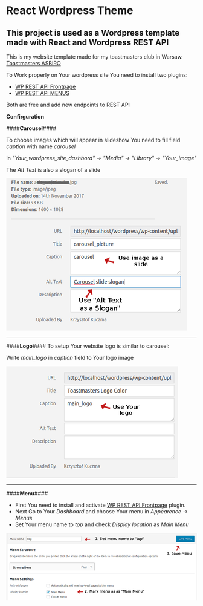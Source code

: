 React Wordpress Theme
===

This project is used as a Wordpress template made with React and Wordpress REST API
---

This is my website template made for my toastmasters club in Warsaw.
[Toastmasters ASBIRO](http://toastmasters.asbiro.pl/)

To Work properly on Your wordpress site You need to install two plugins:
* [WP REST API Frontpage](https://wordpress.org/plugins/wp-rest-api-frontpage/)
* [WP REST API MENUS](https://wordpress.org/plugins/wp-rest-api-v2-menus/)

Both are free and add new endpoints to REST API

**Confirguration**

####**Carousel**####

To choose images which will appear in slideshow You need to fill field *caption* with name *carousel* 

in *"Your_wordpress_site_dashbord" -> "Media" -> "Library" -> "Your_image"*

The *Alt Text* is also a slogan of a slide

![Choose slide images](https://github.com/KrzysiekKuczma/Toastmasters_Site/blob/master/readme_screenshots/carousel_config.png?raw=true "carousel config")

---

####**Logo**####
To setup Your website logo is similar to carousel:

Write *main_logo* in *caption* field to Your logo image

![Choose logo image](https://github.com/KrzysiekKuczma/Toastmasters_Site/blob/master/readme_screenshots/logo_config.png?raw=true "logo config")

---

####**Menu**####

* First You need to install and activate [WP REST API Frontpage](https://wordpress.org/plugins/wp-rest-api-frontpage/) plugin.
* Next Go to Your *Dashboard* and choose Your menu in *Appearence -> Menus*
* Set Your menu name to *top* and check *Display location* as *Main Menu*


![setup menu](https://github.com/KrzysiekKuczma/Toastmasters_Site/blob/master/readme_screenshots/menu_config.png?raw=true "logo config")
